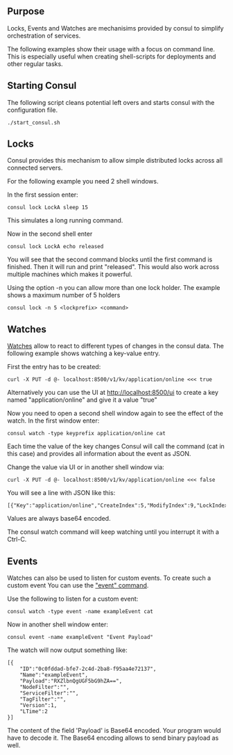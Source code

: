 ## Purpose

Locks, Events and Watches are mechanisims provided by consul to simplify orchestration of services.

The following examples show their usage with a focus on command line. This is especially useful when creating shell-scripts for deployments and other regular tasks. 

## Starting Consul

The following script cleans potential left overs and starts consul with the configuration file.

```
./start_consul.sh
```

## Locks

Consul provides this mechanism to allow simple distributed locks across all connected servers.

For the following example you need 2 shell windows.

In the first session enter:

```
consul lock LockA sleep 15
```

This simulates a long running command. 

Now in the second shell enter

```
consul lock LockA echo released
```

You will see that the second command blocks until the first command is finished. Then it will run and print "released". This would also work across multiple machines which makes it powerful.

Using the option -n you can allow more than one lock holder. The example shows a maximum number of 5 holders

```
consul lock -n 5 <lockprefix> <command>
```

## Watches 

[Watches](https://consul.io/docs/agent/watches.html) allow to react to different types of changes in the consul data. The following example shows watching a key-value entry.

First the entry has to be created:

```
curl -X PUT -d @- localhost:8500/v1/kv/application/online <<< true
```

Alternatively you can use the UI at [http://localhost:8500/ui](http://localhost:8500/ui) to create a key named "application/online" and give it a value "true"

Now you need to open a second shell window again to see the effect of the watch. In the first window enter:

```
consul watch -type keyprefix application/online cat 
```

Each time the value of the key changes Consul will call the command (cat in this case) and provides all information about the event as JSON. 

Change the value via UI or in another shell window via: 

```
curl -X PUT -d @- localhost:8500/v1/kv/application/online <<< false
```

You will see a line with JSON like this:

```
[{"Key":"application/online","CreateIndex":5,"ModifyIndex":9,"LockIndex":0,"Flags":0,"Value":"ZmFsc2U=","Session":""}]
```

Values are always base64 encoded. 

The consul watch command will keep watching until you interrupt it with a Ctrl-C.

## Events

Watches can also be used to listen for custom events. To create such a custom event You can use the ["event" command](https://consul.io/docs/commands/event.html). 

Use the following to listen for a custom event:

```
consul watch -type event -name exampleEvent cat
```

Now in another shell window enter:

```
consul event -name exampleEvent "Event Payload"
```

The watch will now output something like: 

```
[{
	"ID":"0c0fddad-bfe7-2c4d-2ba8-f95aa4e72137",
	"Name":"exampleEvent",
	"Payload":"RXZlbnQgUGF5bG9hZA==",
	"NodeFilter":"",
	"ServiceFilter":"",
	"TagFilter":"",
	"Version":1,
	"LTime":2
}]
```

The content of the field 'Payload' is Base64 encoded. Your program would have to decode it. The Base64 encoding allows to send binary payload as well.
